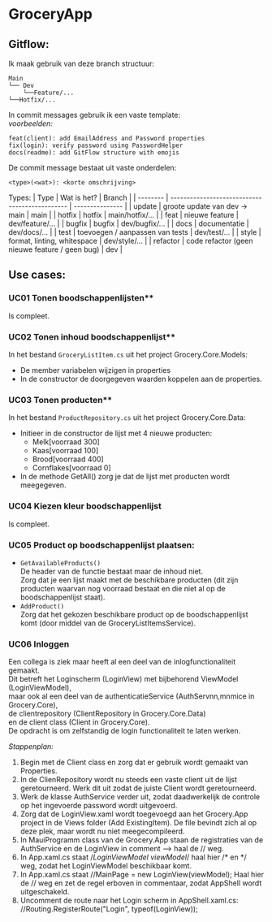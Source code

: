 # GroceryApp 

## Gitflow:  
Ik maak gebruik van deze branch structuur:
```
Main
└── Dev
	└──Feature/...
└──Hotfix/...
```

In commit messages gebruik ik een vaste template:  
*voorbeelden:*
```
feat(client): add EmailAddress and Password properties
fix(login): verify password using PasswordHelper
docs(readme): add GitFlow structure with emojis
```
De commit message bestaat uit vaste onderdelen:
```
<type>(<wat>): <korte omschrijving>
```
Types:
| Type     | Wat is het?                                    | Branch          |
| -------- | ---------------------------------------------- | --------------- |
| update   | groote update van dev -> main                  | main            |
| hotfix   | hotfix                                         | main/hotfix/... |
| feat     | nieuwe feature                                 | dev/feature/... |
| bugfix   | bugfix                                         | dev/bugfix/...  |
| docs     | documentatie                                   | dev/docs/...    |
| test     | toevoegen / aanpassen van tests                | dev/test/...    |
| style    | format, linting, whitespace                    | dev/style/...   |
| refactor | code refactor (geen nieuwe feature / geen bug) | dev             |  

## Use cases:  
### UC01 Tonen boodschappenlijsten**  
Is compleet.

### UC02 Tonen inhoud boodschappenlijst**   
In het bestand `GroceryListItem.cs` uit het project Grocery.Core.Models:
- De member variabelen wijzigen in properties
- In de constructor de doorgegeven waarden koppelen aan de properties.

### UC03 Tonen producten**  
In het bestand `ProductRepository.cs` uit het project Grocery.Core.Data:
- Initieer in de constructor de lijst met 4 nieuwe producten:  
  - Melk[voorraad 300]
  - Kaas[voorraad 100]
  - Brood[voorraad 400]
  - Cornflakes[voorraad 0]
- In de methode GetAll() zorg je dat de lijst met producten wordt meegegeven.

### UC04 Kiezen kleur boodschappenlijst  
Is compleet.

### UC05 Product op boodschappenlijst plaatsen:   
- `GetAvailableProducts()`  
	De header van de functie bestaat maar de inhoud niet.  
	Zorg dat je een lijst maakt met de beschikbare producten (dit zijn producten waarvan nog voorraad bestaat en die niet al op de boodschappenlijst staat).  
- `AddProduct()`   
	Zorg dat het gekozen beschikbare product op de boodschappenlijst komt (door middel van de GroceryListItemsService).  

### UC06 Inloggen  
Een collega is ziek maar heeft al een deel van de inlogfunctionaliteit gemaakt.  
Dit betreft het Loginscherm (LoginView) met bijbehorend ViewModel (LoginViewModel),  
maar ook al een deel van de authenticatieService (AuthServnn,mnmice in Grocery.Core),  
de clientrepository (ClientRepository in Grocery.Core.Data)  
en de client class (Client in Grocery.Core).  
De opdracht is om zelfstandig de login functionaliteit te laten werken.  

*Stappenplan:*  
1. Begin met de Client class en zorg dat er gebruik wordt gemaakt van Properties.  
2. In de ClienRepository wordt nu steeds een vaste client uit de lijst geretourneerd. Werk dit uit zodat de juiste Client wordt geretourneerd.  
3. Werk de klasse AuthService verder uit, zodat daadwerkelijk de controle op het ingevoerde password wordt uitgevoerd.
4. Zorg dat de LoginView.xaml wordt toegevoegd aan het Grocery.App project in de Views folder (Add ExistingItem). De file bevindt zich al op deze plek, maar wordt nu niet meegecompileerd.  
5. In MauiProgramm class van de Grocery.App staan de registraties van de AuthService en de LoginView in comment --> haal de // weg.  
6. In App.xaml.cs staat /*LoginViewModel viewModel*/ haal hier /* en */ weg, zodat het LoginViewModel beschikbaar komt.  
7. In App.xaml.cs staat //MainPage = new LoginView(viewModel); Haal hier de // weg en zet de regel erboven in commentaar, zodat AppShell wordt uitgeschakeld.  
8. Uncomment de route naar het Login scherm in AppShell.xaml.cs: //Routing.RegisterRoute("Login", typeof(LoginView)); 
